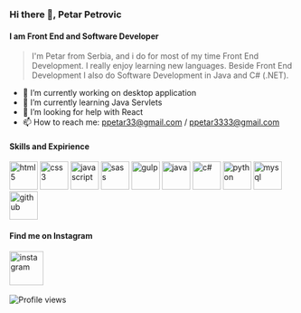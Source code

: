 ### Hi there 👋, Petar Petrovic
#### I am Front End and Software Developer
>I'm Petar from Serbia, and i do for most of my time Front End Development. I really enjoy learning new languages. Beside Front End Development I also do Software Development in Java and C# (.NET).

- 🔭 I’m currently working on desktop application 
- 🌱 I’m currently learning Java Servlets 
- 🤔 I’m looking for help with React 
- 📫 How to reach me: ppetar33@gmail.com / ppetar3333@gmail.com 

#### Skills and Expirience
<img src='https://cdn.jsdelivr.net/npm/simple-icons@3.0.1/icons/html5.svg' alt='html5' height='50'>  <img src='https://cdn.jsdelivr.net/npm/simple-icons@3.0.1/icons/css3.svg' alt='css3' height='50'>  <img src='https://cdn.jsdelivr.net/npm/simple-icons@3.0.1/icons/javascript.svg' alt='javascript' height='50'>  <img src='https://cdn.jsdelivr.net/npm/simple-icons@3.0.1/icons/sass.svg' alt='sass' height='50'>  <img src='https://cdn.jsdelivr.net/npm/simple-icons@3.0.1/icons/gulp.svg' alt='gulp' height='50'>  <img src='https://cdn.jsdelivr.net/npm/simple-icons@3.0.1/icons/java.svg' alt='java' height='50'>  <img src='https://cdn.jsdelivr.net/npm/simple-icons@3.0.1/icons/c.svg' alt='c#' height='50'>  <img src='https://cdn.jsdelivr.net/npm/simple-icons@3.0.1/icons/python.svg' alt='python' height='50'>  <img src='https://cdn.jsdelivr.net/npm/simple-icons@3.0.1/icons/mysql.svg' alt='mysql' height='50'> <img src='https://cdn.jsdelivr.net/npm/simple-icons@3.0.1/icons/github.svg' alt='github' height='50'>

#### Find me on Instagram
 [<img src='https://cdn.jsdelivr.net/npm/simple-icons@3.0.1/icons/instagram.svg' alt='instagram' height='60'>](https://www.instagram.com/petrex_____/)  
</br>
![Profile views](https://gpvc.arturio.dev/ppetar3333)
